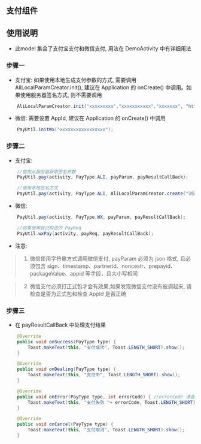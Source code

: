 ## 支付组件

## 使用说明
* 此model 集合了支付宝支付和微信支付, 用法在 DemoActivity 中有详细用法

### 步骤一
* 支付宝: 如果使用本地生成支付参数的方式, 需要调用 AliLocalParamCreator.init(), 建议在 Application 的 onCreate() 中调用。如果使用服务器签名方式, 则不需要调用

```java
    AliLocalParamCreator.init("xxxxxxxxx","xxxxxxxxxxx","xxxxxxx", "http://xxx.com");
```

* 微信: 需要设置 AppId, 建议在 Application 的 onCreate() 中调用

```java
    PayUtil.initWx("xxxxxxxxxxxxxxxxx");
```

### 步骤二
* 支付宝:

```java
    //使用从服务器获取签名参数
    PayUtil.pay(activity, PayType.ALI, payParam, payResultCallBack);

    //使用本地签名方式
    PayUtil.pay(activity, PayType.ALI, AliLocalParamCreator.create("测试", "测试物品", "0.01"), payResultCallBack);
```

* 微信:

```java
    PayUtil.pay(activity, PayType.WX, payParam, payResultCallBack);

    //如果使用自己构造的 PayReq
    PayUtil.wxPay(activity, payReq, payResultCallBack);
```

* 注意:

> 1. 微信使用字符串方式调用微信支付, payParam 必须为 json 格式, 且必须包含 sign、timestamp、partnerid、noncestr、prepayid、packageValue、appid 等字段，且大小写相同

> 2. 微信支付必须打正式包才会有效果,如果发现微信支付没有被调起来, 请检查是否为正式包和检查 AppId 是否正确



### 步骤三
* 在 payResultCallBack 中处理支付结果

```java
    @Override
    public void onSuccess(PayType type) {
        Toast.makeText(this, "支付成功", Toast.LENGTH_SHORT).show();
    }

    @Override
    public void onDealing(PayType type) {
        Toast.makeText(this, "支付中", Toast.LENGTH_SHORT).show();
    }

    @Override
    public void onError(PayType type, int errorCode) { //errorCode 请查看 PayResultCallBack 中的说明
        Toast.makeText(this, "支付失败 "+ errorCode, Toast.LENGTH_SHORT).show();
    }

    @Override
    public void onCancel(PayType type) {
        Toast.makeText(this, "支付取消", Toast.LENGTH_SHORT).show();
    }
```
